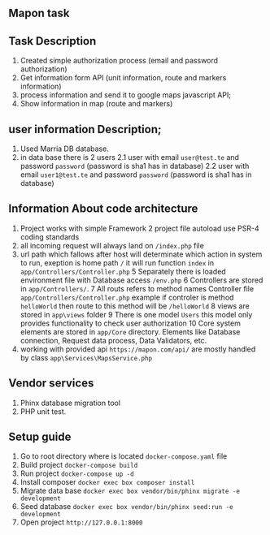
## Mapon task

## Task Description
1. Created simple authorization process (email and password authorization)
2. Get information form API (unit information, route and markers information)
3. process information and send it to google maps javascript API;
4. Show information in map (route and markers)

## user information Description;
1. Used Marria DB database.
2. in data base there is 2 users
2.1 user with email `user@test.te` and password `password` (password is sha1 has in database)
2.2 user with email `user1@test.te` and password `password` (password is sha1 has in database)

## Information About code architecture
1. Project works with simple Framework
2 project file autoload use PSR-4 coding standards
3. all incoming request will always land on `/index.php` file
4. url path which fallows after host will determinate which action in system to run, exeption is home path `/` it will run function `index` in `app/Controllers/Controller.php`
5 Separately there is loaded environment file with Database access `/env.php`
6 Controllers are stored in `app/Controllers/`.
7 All routs refers to method names Controller file `app/Controllers/Controller.php` example if controler is method `helloWorld` then route to this method will be `/helloWorld`
8 views are stored in `app\views` folder
9 There is one model `Users` this model only provides functionality to check user authorization
10 Core system elements are stored in `app/Core` directory. Elements like Database connection, Request data process, Data Validators, etc.
11.  working with provided api `https://mapon.com/api/` are mostly handled by class `app\Services\MapsService.php` 

## Vendor services
1. Phinx database migration tool
2. PHP unit test.

## Setup guide
1. Go to root directory where is located `docker-compose.yaml` file
2. Build project `docker-compose build`
3. Run project `docker-compose up -d`
4. Install composer `docker exec box composer install`
5. Migrate data base `docker exec box vendor/bin/phinx migrate -e development`
6. Seed database `docker exec box vendor/bin/phinx seed:run -e development`
7. Open project `http://127.0.0.1:8000`

